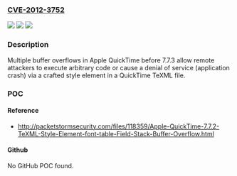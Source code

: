 ### [CVE-2012-3752](https://cve.mitre.org/cgi-bin/cvename.cgi?name=CVE-2012-3752)
![](https://img.shields.io/static/v1?label=Product&message=n%2Fa&color=blue)
![](https://img.shields.io/static/v1?label=Version&message=n%2Fa&color=blue)
![](https://img.shields.io/static/v1?label=Vulnerability&message=n%2Fa&color=brighgreen)

### Description

Multiple buffer overflows in Apple QuickTime before 7.7.3 allow remote attackers to execute arbitrary code or cause a denial of service (application crash) via a crafted style element in a QuickTime TeXML file.

### POC

#### Reference
- http://packetstormsecurity.com/files/118359/Apple-QuickTime-7.7.2-TeXML-Style-Element-font-table-Field-Stack-Buffer-Overflow.html

#### Github
No GitHub POC found.

